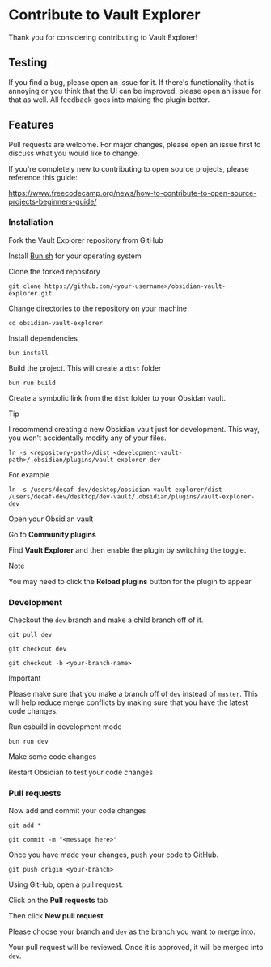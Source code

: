 # Contribute to Vault Explorer

Thank you for considering contributing to Vault Explorer!

## Testing

If you find a bug, please open an issue for it. If there's functionality that is annoying or you think that the UI can be improved, please open an issue for that as well. All feedback goes into making the plugin better.

## Features

Pull requests are welcome. For major changes, please open an issue first to discuss what you would like to change.

If you're completely new to contributing to open source projects, please reference this guide:

https://www.freecodecamp.org/news/how-to-contribute-to-open-source-projects-beginners-guide/

### Installation

Fork the Vault Explorer repository from GitHub

Install [Bun.sh](https://bun.sh/) for your operating system

Clone the forked repository

```shell
git clone https://github.com/<your-username>/obsidian-vault-explorer.git
```

Change directories to the repository on your machine

```shell
cd obsidian-vault-explorer
```

Install dependencies

```shell
bun install
```

Build the project. This will create a `dist` folder

```shell
bun run build
```

Create a symbolic link from the `dist` folder to your Obsidan vault.

> [!TIP]  
> I recommend creating a new Obsidian vault just for development. This way, you won't accidentally modify any of your files.

```shell
ln -s <repository-path>/dist <development-vault-path>/.obsidian/plugins/vault-explorer-dev
```

For example

```shell
ln -s /users/decaf-dev/desktop/obsidian-vault-explorer/dist /users/decaf-dev/desktop/dev-vault/.obsidian/plugins/vault-explorer-dev
```

Open your Obsidian vault

Go to **Community plugins**

Find **Vault Explorer** and then enable the plugin by switching the toggle.

> [!NOTE]  
> You may need to click the **Reload plugins** button for the plugin to appear

### Development

Checkout the `dev` branch and make a child branch off of it.

```shell
git pull dev
```

```shell
git checkout dev
```

```shell
git checkout -b <your-branch-name>
```

> [!IMPORTANT]  
> Please make sure that you make a branch off of `dev` instead of `master`. This will help reduce merge conflicts by making sure that you have the latest code changes.

Run esbuild in development mode

```shell
bun run dev
```

Make some code changes

Restart Obsidian to test your code changes

### Pull requests

Now add and commit your code changes

```shell
git add *
```

```git shell
git commit -m "<message here>"
```

Once you have made your changes, push your code to GitHub.

```shell
git push origin <your-branch>
```

Using GitHub, open a pull request.

Click on the **Pull requests** tab

Then click **New pull request**

Please choose your branch and `dev` as the branch you want to merge into.

Your pull request will be reviewed. Once it is approved, it will be merged into `dev`.
